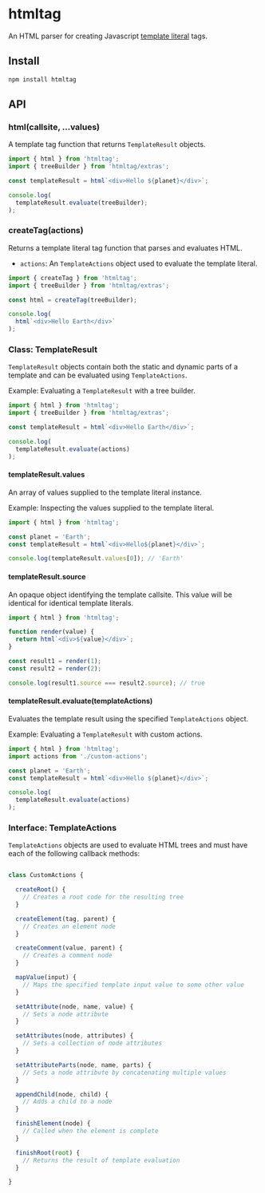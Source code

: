 # htmltag

An HTML parser for creating Javascript [template literal](https://developer.mozilla.org/en-US/docs/Web/JavaScript/Reference/Template_literals) tags.

## Install

```sh
npm install htmltag
```

## API

### html(callsite, ...values)

A template tag function that returns `TemplateResult` objects.

```js
import { html } from 'htmltag';
import { treeBuilder } from 'htmltag/extras';

const templateResult = html`<div>Hello ${planet}</div>`;

console.log(
  templateResult.evaluate(treeBuilder);
);
```

### createTag(actions)

Returns a template literal tag function that parses and evaluates HTML.

- `actions`: An `TemplateActions` object used to evaluate the template literal.

```js
import { createTag } from 'htmltag';
import { treeBuilder } from 'htmltag/extras';

const html = createTag(treeBuilder);

console.log(
  html`<div>Hello Earth</div>`
);
```

### Class: TemplateResult

`TemplateResult` objects contain both the static and dynamic parts of a template and can be evaluated using `TemplateActions`.

Example: Evaluating a `TemplateResult` with a tree builder.

```js
import { html } from 'htmltag';
import { treeBuilder } from 'htmltag/extras';

const templateResult = html`<div>Hello Earth</div>`;

console.log(
  templateResult.evaluate(actions)
);
```

#### templateResult.values

An array of values supplied to the template literal instance.

Example: Inspecting the values supplied to the template literal.

```js
import { html } from 'htmltag';

const planet = 'Earth';
const templateResult = html`<div>Hello${planet}</div>`;

console.log(templateResult.values[0]); // 'Earth'
```

#### templateResult.source

An opaque object identifying the template callsite. This value will be identical for identical template literals.

```js
import { html } from 'htmltag';

function render(value) {
  return html`<div>${value}</div>`;
}

const result1 = render(1);
const result2 = render(2);

console.log(result1.source === result2.source); // true
```

#### templateResult.evaluate(templateActions)

Evaluates the template result using the specified `TemplateActions` object.

Example: Evaluating a `TemplateResult` with custom actions.

```js
import { html } from 'htmltag';
import actions from './custom-actions';

const planet = 'Earth';
const templateResult = html`<div>Hello ${planet}</div>`;

console.log(
  templateResult.evaluate(actions)
);
```

### Interface: TemplateActions

`TemplateActions` objects are used to evaluate HTML trees and must have each of the following callback methods:

```js

class CustomActions {

  createRoot() {
    // Creates a root code for the resulting tree
  }

  createElement(tag, parent) {
    // Creates an element node
  }

  createComment(value, parent) {
    // Creates a comment node
  }

  mapValue(input) {
    // Maps the specified template input value to some other value
  }

  setAttribute(node, name, value) {
    // Sets a node attribute
  }

  setAttributes(node, attributes) {
    // Sets a collection of node attributes
  }

  setAttributeParts(node, name, parts) {
    // Sets a node attribute by concatenating multiple values
  }

  appendChild(node, child) {
    // Adds a child to a node
  }

  finishElement(node) {
    // Called when the element is complete
  }

  finishRoot(root) {
    // Returns the result of template evaluation
  }

}
```
